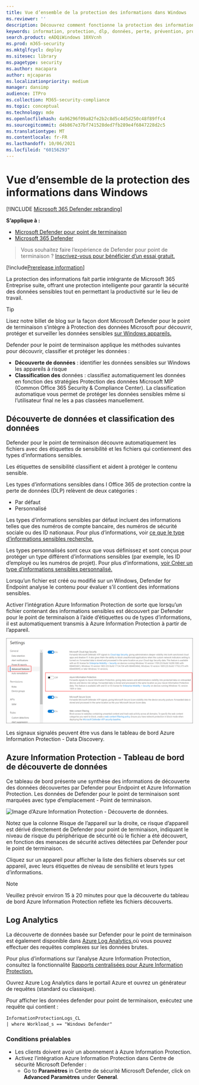 ```yaml
---
title: Vue d’ensemble de la protection des informations dans Windows
ms.reviewer: ''
description: Découvrez comment fonctionne la protection des informations dans Windows pour identifier et protéger les informations sensibles
keywords: information, protection, dlp, données, perte, prévention, protéger
search.product: eADQiWindows 10XVcnh
ms.prod: m365-security
ms.mktglfcycl: deploy
ms.sitesec: library
ms.pagetype: security
ms.author: macapara
author: mjcaparas
ms.localizationpriority: medium
manager: dansimp
audience: ITPro
ms.collection: M365-security-compliance
ms.topic: conceptual
ms.technology: mde
ms.openlocfilehash: 4a96296f09a82fe2b2c8d5c4d5d250c48f89ffc4
ms.sourcegitcommit: d4b867e37bf741528ded7fb289e4f6847228d2c5
ms.translationtype: MT
ms.contentlocale: fr-FR
ms.lasthandoff: 10/06/2021
ms.locfileid: "60156293"
---
```

# <a name="information-protection-in-windows-overview"></a>Vue d’ensemble de la protection des informations dans Windows

[!INCLUDE [Microsoft 365 Defender rebranding](../../includes/microsoft-defender.md)]

**S’applique à :**

- [Microsoft Defender pour point de terminaison](https://go.microsoft.com/fwlink/p/?linkid=2154037)
- [Microsoft 365 Defender](https://go.microsoft.com/fwlink/?linkid=2118804)

> Vous souhaitez faire l’expérience de Defender pour point de terminaison ? [Inscrivez-vous pour bénéficier d’un essai gratuit.](https://signup.microsoft.com/create-account/signup?products=7f379fee-c4f9-4278-b0a1-e4c8c2fcdf7e&ru=https://aka.ms/MDEp2OpenTrial?ocid=docs-wdatp-exposedapis-abovefoldlink)

[!include[Prerelease information](../../includes/prerelease.md)]

La protection des informations fait partie intégrante de Microsoft 365 Entreprise suite, offrant une protection intelligente pour garantir la sécurité des données sensibles tout en permettant la productivité sur le lieu de travail.

> [!TIP]
> Lisez notre billet de blog sur la façon dont Microsoft Defender pour le point de terminaison s’intègre à Protection des données Microsoft pour découvrir, protéger et surveiller les données sensibles [sur Windows appareils.](https://cloudblogs.microsoft.com/microsoftsecure/2019/01/17/windows-defender-atp-integrates-with-microsoft-information-protection-to-discover-protect-and-monitor-sensitive-data-on-windows-devices/)

Defender pour le point de terminaison applique les méthodes suivantes pour découvrir, classifier et protéger les données :

- **Découverte de données** : identifier les données sensibles sur Windows les appareils à risque
- **Classification des** données : classifiez automatiquement les données en fonction des stratégies Protection des données Microsoft MIP (Common Office 365 Security & Compliance Center). La classification automatique vous permet de protéger les données sensibles même si l’utilisateur final ne les a pas classées manuellement.

## <a name="data-discovery-and-data-classification"></a>Découverte de données et classification des données

Defender pour le point de terminaison découvre automatiquement les fichiers avec des étiquettes de sensibilité et les fichiers qui contiennent des types d’informations sensibles.

Les étiquettes de sensibilité classifient et aident à protéger le contenu sensible.

Les types d’informations sensibles dans l Office 365 de protection contre la perte de données (DLP) relèvent de deux catégories :

- Par défaut
- Personnalisé

Les types d’informations sensibles par défaut incluent des informations telles que des numéros de compte bancaire, des numéros de sécurité sociale ou des ID nationaux. Pour plus d’informations, voir [ce que le type d’informations sensibles recherche.](/office365/securitycompliance/what-the-sensitive-information-types-look-for)

Les types personnalisés sont ceux que vous définissez et sont conçus pour protéger un type différent d’informations sensibles (par exemple, les ID d’employé ou les numéros de projet). Pour plus d’informations, [voir Créer un type d’informations sensibles personnalisé.](/office365/securitycompliance/create-a-custom-sensitive-information-type)

Lorsqu’un fichier est créé ou modifié sur un Windows, Defender for Endpoint analyse le contenu pour évaluer s’il contient des informations sensibles.

Activer l’intégration Azure Information Protection de sorte que lorsqu’un fichier contenant des informations sensibles est découvert par Defender pour le point de terminaison à l’aide d’étiquettes ou de types d’informations, il est automatiquement transmis à Azure Information Protection à partir de l’appareil.

![Image de la page de paramètres avec Azure Information Protection.](images/atp-settings-aip.png)

Les signaux signalés peuvent être vus dans le tableau de bord Azure Information Protection - Data Discovery.

## <a name="azure-information-protection---data-discovery-dashboard"></a>Azure Information Protection - Tableau de bord de découverte de données

Ce tableau de bord présente une synthèse des informations de découverte des données découvertes par Defender pour Endpoint et Azure Information Protection. Les données de Defender pour le point de terminaison sont marquées avec type d’emplacement - Point de terminaison.

![Image d’Azure Information Protection - Découverte de données.](images/azure-data-discovery.png)

Notez que la colonne Risque de l’appareil sur la droite, ce risque d’appareil est dérivé directement de Defender pour point de terminaison, indiquant le niveau de risque du périphérique de sécurité où le fichier a été découvert, en fonction des menaces de sécurité actives détectées par Defender pour le point de terminaison.

Cliquez sur un appareil pour afficher la liste des fichiers observés sur cet appareil, avec leurs étiquettes de niveau de sensibilité et leurs types d’informations.

> [!NOTE]
> Veuillez prévoir environ 15 à 20 minutes pour que la découverte du tableau de bord Azure Information Protection reflète les fichiers découverts.

## <a name="log-analytics"></a>Log Analytics

La découverte de données basée sur Defender pour le point de terminaison est également disponible dans [Azure Log Analytics,](/azure/log-analytics/log-analytics-overview)où vous pouvez effectuer des requêtes complexes sur les données brutes.

Pour plus d’informations sur l’analyse Azure Information Protection, consultez la fonctionnalité [Rapports centralisées pour Azure Information Protection.](/azure/information-protection/reports-aip)

Ouvrez Azure Log Analytics dans le portail Azure et ouvrez un générateur de requêtes (standard ou classique).

Pour afficher les données defender pour point de terminaison, exécutez une requête qui contient :

```text
InformationProtectionLogs_CL
| where Workload_s == "Windows Defender"
```

### <a name="prerequisites"></a>Conditions préalables

- Les clients doivent avoir un abonnement à Azure Information Protection.
- Activez l’intégration Azure Information Protection dans Centre de sécurité Microsoft Defender :
  - Go to **Paramètres** in Centre de sécurité Microsoft Defender, click on **Advanced Paramètres** under **General**.
